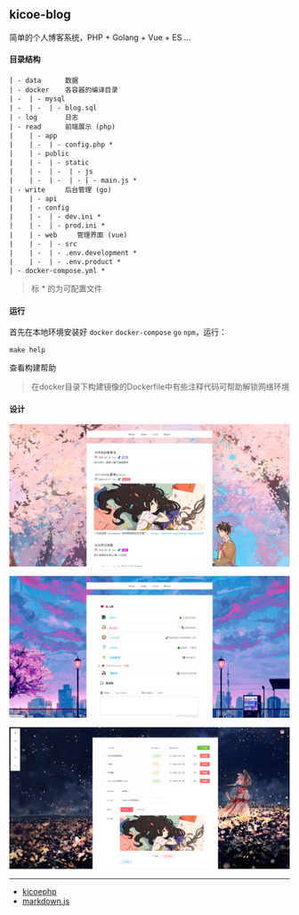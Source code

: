 ## kicoe-blog

简单的个人博客系统，PHP + Golang + Vue + ES ...

#### 目录结构

```
| - data      数据
| - docker    各容器的编译目录
| -  | - mysql
| -  | -  | - blog.sql
| - log       日志
| - read      前端展示 (php)
|    | - app
|    | -  | - config.php *
|    | - public
|    | -  | - static
|    | -  | -  | - js 
|    | -  | -  | - | - main.js * 
| - write     后台管理 (go)
|    | - api
|    | - config
|    | -  | - dev.ini *
|    | -  | - prod.ini *
|    | - web     管理界面 (vue)
|    | -  | - src 
|    | -  | - .env.development *
|    | -  | - .env.product *
| - docker-compose.yml *
```

> 标 * 的为可配置文件

#### 运行

首先在本地环境安装好 `docker` `docker-compose` `go` `npm`，运行：
```shell
make help
```
查看构建帮助

> 在docker目录下构建镜像的Dockerfile中有些注释代码可帮助解锁网络环境

#### 设计

![](https://raw.githubusercontent.com/moonprism/cdn/master/image/f-1.png)

![](https://raw.githubusercontent.com/moonprism/cdn/master/image/f-3.png)


![](https://raw.githubusercontent.com/moonprism/cdn/master/image/b-2.png)


---

* [kicoephp](https://github.com/moonprism/kicoephp-src)
* [markdown.js](https://github.com/moonprism/markdown.js)
